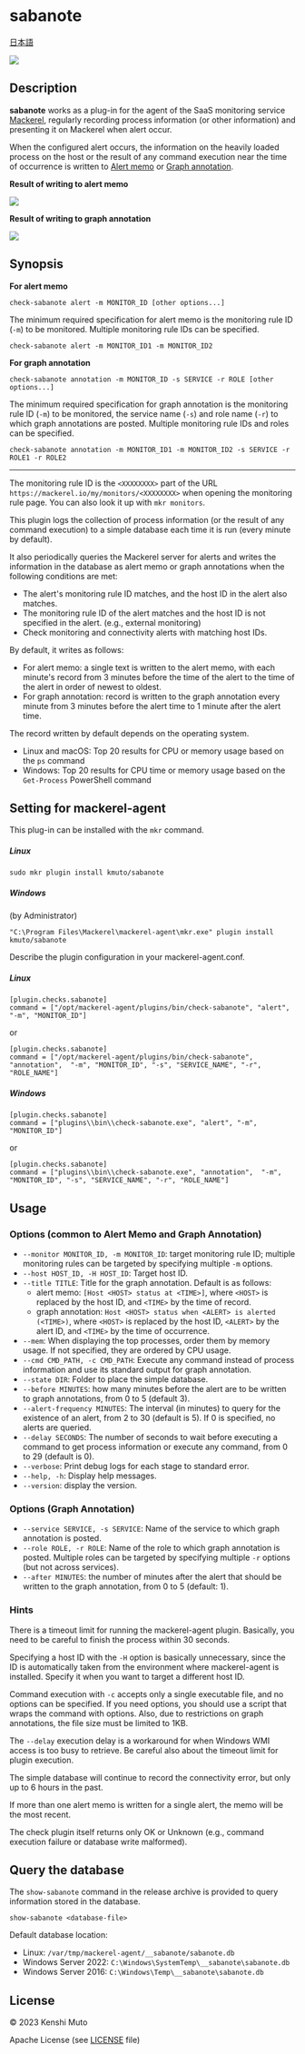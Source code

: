 # sabanote

[日本語](README-ja.md)

![](sabanote.png)

## Description

**sabanote** works as a plug-in for the agent of the SaaS monitoring service [Mackerel](https://mackerel.io), regularly recording process information (or other information) and presenting it on Mackerel when alert occur.

When the configured alert occurs, the information on the heavily loaded process on the host or the result of any command execution near the time of occurrence  is written to [Alert memo](https://mackerel.io/blog/entry/weekly/20160909) or [Graph annotation](https://mackerel.io/docs/entry/howto/view-graphs#graph-annotations).

**Result of writing to alert memo**

![](alert.png)

**Result of writing to graph annotation**

![](graph.png)

## Synopsis
**For alert memo**
```
check-sabanote alert -m MONITOR_ID [other options...]
```

The minimum required specification for alert memo is the monitoring rule ID (`-m`) to be monitored. Multiple monitoring rule IDs can be specified.

```
check-sabanote alert -m MONITOR_ID1 -m MONITOR_ID2
```

**For graph annotation**
```
check-sabanote annotation -m MONITOR_ID -s SERVICE -r ROLE [other options...]
```

The minimum required specification for graph annotation is the monitoring rule ID (`-m`) to be monitored, the service name (`-s`) and role name (`-r`) to which graph annotations are posted. Multiple monitoring rule IDs and roles can be specified.

```
check-sabanote annotation -m MONITOR_ID1 -m MONITOR_ID2 -s SERVICE -r ROLE1 -r ROLE2
```

----

The monitoring rule ID is the `<XXXXXXXX>` part of the URL `https://mackerel.io/my/monitors/<XXXXXXXX>` when opening the monitoring rule page. You can also look it up with `mkr monitors`.

This plugin logs the collection of process information (or the result of any command execution) to a simple database each time it is run (every minute by default).

It also periodically queries the Mackerel server for alerts and writes the information in the database as alert memo or graph annotations when the following conditions are met:

- The alert's monitoring rule ID matches, and the host ID in the alert also matches.
- The monitoring rule ID of the alert matches and the host ID is not specified in the alert. (e.g., external monitoring)
- Check monitoring and connectivity alerts with matching host IDs.

By default, it writes as follows:

- For alert memo: a single text is written to the alert memo, with each minute's record from 3 minutes before the time of the alert to the time of the alert in order of newest to oldest.
- For graph annotation: record is written to the graph annotation every minute from 3 minutes before the alert time to 1 minute after the alert time.

The record written by default depends on the operating system.

- Linux and macOS: Top 20 results for CPU or memory usage based on the `ps` command
- Windows: Top 20 results for CPU time or memory usage based on the `Get-Process` PowerShell command

## Setting for mackerel-agent
This plug-in can be installed with the `mkr` command.

##### Linux
```
sudo mkr plugin install kmuto/sabanote
```

##### Windows
(by Administrator)
```
"C:\Program Files\Mackerel\mackerel-agent\mkr.exe" plugin install kmuto/sabanote
```

Describe the plugin configuration in your mackerel-agent.conf.

##### Linux
```
[plugin.checks.sabanote]
command = ["/opt/mackerel-agent/plugins/bin/check-sabanote", "alert", "-m", "MONITOR_ID"]
```

or

```
[plugin.checks.sabanote]
command = ["/opt/mackerel-agent/plugins/bin/check-sabanote", "annotation",  "-m", "MONITOR_ID", "-s", "SERVICE_NAME", "-r", "ROLE_NAME"]
```

##### Windows
```
[plugin.checks.sabanote]
command = ["plugins\\bin\\check-sabanote.exe", "alert", "-m", "MONITOR_ID"]
```

or

```
[plugin.checks.sabanote]
command = ["plugins\\bin\\check-sabanote.exe", "annotation",  "-m", "MONITOR_ID", "-s", "SERVICE_NAME", "-r", "ROLE_NAME"]
```

## Usage
### Options (common to Alert Memo and Graph Annotation)
- `--monitor MONITOR_ID, -m MONITOR_ID`: target monitoring rule ID; multiple monitoring rules can be targeted by specifying multiple `-m` options.
- `--host HOST_ID, -H HOST_ID`: Target host ID.
- `--title TITLE`: Title for the graph annotation. Default is as follows:
  - alert memo: `[Host <HOST> status at <TIME>]`, where `<HOST>` is replaced by the host ID, and `<TIME>` by the time of record.
  - graph annotation: `Host <HOST> status when <ALERT> is alerted (<TIME>)`, where `<HOST>` is replaced by the host ID, `<ALERT>` by the alert ID, and `<TIME>` by the time of occurrence.
- `--mem`: When displaying the top processes, order them by memory usage. If not specified, they are ordered by CPU usage.
- `--cmd CMD_PATH, -c CMD_PATH`: Execute any command instead of process information and use its standard output for graph annotation.
- `--state DIR`: Folder to place the simple database.
- `--before MINUTES`: how many minutes before the alert are to be written to graph annotations, from 0 to 5 (default 3).
- `--alert-frequency MINUTES`: The interval (in minutes) to query for the existence of an alert, from 2 to 30 (default is 5). If 0 is specified, no alerts are queried.
- `--delay SECONDS`: The number of seconds to wait before executing a command to get process information or execute any command, from 0 to 29 (default is 0).
- `--verbose`: Print debug logs for each stage to standard error.
- `--help, -h`: Display help messages.
- `--version`: display the version.

### Options (Graph Annotation)
- `--service SERVICE, -s SERVICE`: Name of the service to which graph annotation is posted.
- `--role ROLE, -r ROLE`: Name of the role to which graph annotation is posted. Multiple roles can be targeted by specifying multiple `-r` options (but not across services).
- `--after MINUTES`: the number of minutes after the alert that should be written to the graph annotation, from 0 to 5 (default: 1).

### Hints
There is a timeout limit for running the mackerel-agent plugin. Basically, you need to be careful to finish the process within 30 seconds.

Specifying a host ID with the `-H` option is basically unnecessary, since the ID is automatically taken from the environment where mackerel-agent is installed. Specify it when you want to target a different host ID.

Command execution with `-c` accepts only a single executable file, and no options can be specified. If you need options, you should use a script that wraps the command with options. Also, due to restrictions on graph annotations, the file size must be limited to 1KB.

The `--delay` execution delay is a workaround for when Windows WMI access is too busy to retrieve. Be careful also about the timeout limit for plugin execution.

The simple database will continue to record the connectivity error, but only up to 6 hours in the past.

If more than one alert memo is written for a single alert, the memo will be the most recent.

The check plugin itself returns only OK or Unknown (e.g., command execution failure or database write malformed).

## Query the database

The `show-sabanote` command in the release archive is provided to query information stored in the database.

```
show-sabanote <database-file>
```

Default database location:

- Linux: `/var/tmp/mackerel-agent/__sabanote/sabanote.db`
- Windows Server 2022: `C:\Windows\SystemTemp\__sabanote\sabanote.db`
- Windows Server 2016: `C:\Windows\Temp\__sabanote\sabanote.db`

## License
© 2023 Kenshi Muto

Apache License (see [LICENSE](LICENSE) file)
